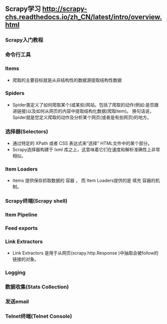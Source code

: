 Scrapy学习 http://scrapy-chs.readthedocs.io/zh_CN/latest/intro/overview.html
------------

### Scrapy入门教程

### 命令行工具

### Items
- 爬取的主要目标就是从非结构性的数据源提取结构性数据

### Spiders
- Spider类定义了如何爬取某个(或某些)网站。包括了爬取的动作(例如:是否跟进链接)以及如何从网页的内容中提取结构化数据(爬取item)。 换句话说，Spider就是您定义爬取的动作及分析某个网页(或者是有些网页)的地方。


### 选择器(Selectors)
- 通过特定的 XPath 或者 CSS 表达式来“选择” HTML文件中的某个部分。
- Scrapy选择器构建于 lxml 库之上，这意味着它们在速度和解析准确性上非常相似。

### Item Loaders
-  Items 提供保存抓取数据的 容器 ， 而 Item Loaders提供的是 填充 容器的机制。

### Scrapy终端(Scrapy shell)

### Item Pipeline

### Feed exports

### Link Extractors
- Link Extractors 是用于从网页(scrapy.http.Response )中抽取会被follow的链接的对象。

### Logging

### 数据收集(Stats Collection)

### 发送email

### Telnet终端(Telnet Console)



